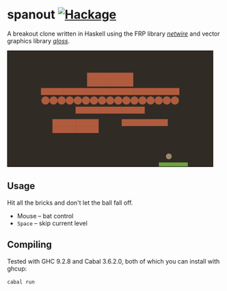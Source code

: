 # spanout [![Hackage](https://img.shields.io/hackage/v/spanout.svg)](https://hackage.haskell.org/package/spanout)

A breakout clone written in Haskell using the
FRP library [*netwire*](http://hackage.haskell.org/package/netwire) and
vector graphics library [*gloss*](https://hackage.haskell.org/package/gloss).

![Screenshot](screenshot.png?raw=true)

## Usage

Hit all the bricks and don't let the ball fall off.

* Mouse – bat control
* `Space` – skip current level

## Compiling

Tested with GHC 9.2.8 and Cabal 3.6.2.0, both of which you can install with ghcup:
```
cabal run
```
